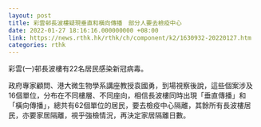 ```yaml
---
layout: post
title: 彩雲邨長波樓疑現垂直和橫向傳播　部分人要去檢疫中心
date: 2022-01-27 18:16:16.000000000 +08:00
link: https://news.rthk.hk/rthk/ch/component/k2/1630932-20220127.htm
categories: rthk
---
```


彩雲(一)邨長波樓有22名居民感染新冠病毒。

政府專家顧問、港大微生物學系講座教授袁國勇，到場視察後說，這些個案涉及16個單位，分布在不同樓層、不同座向，相信長波樓同時出現「垂直傳播」和「橫向傳播」，總共有62個單位的居民，要去檢疫中心隔離，其餘所有長波樓居民，亦要家居隔離，視乎強檢情況，再決定家居隔離日數。
